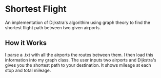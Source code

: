 # Shortest Flight
An implementation of Dijkstra's algorithim using graph theory to find the shortest flight path between two given airports. 

## How it Works
I parse a .txt with all the airports the routes between them. I then load this information into my graph class. The user inputs two airports and Dijkstra's gives you the shortest path to your destination. It shows mileage at each stop and total mileage.
